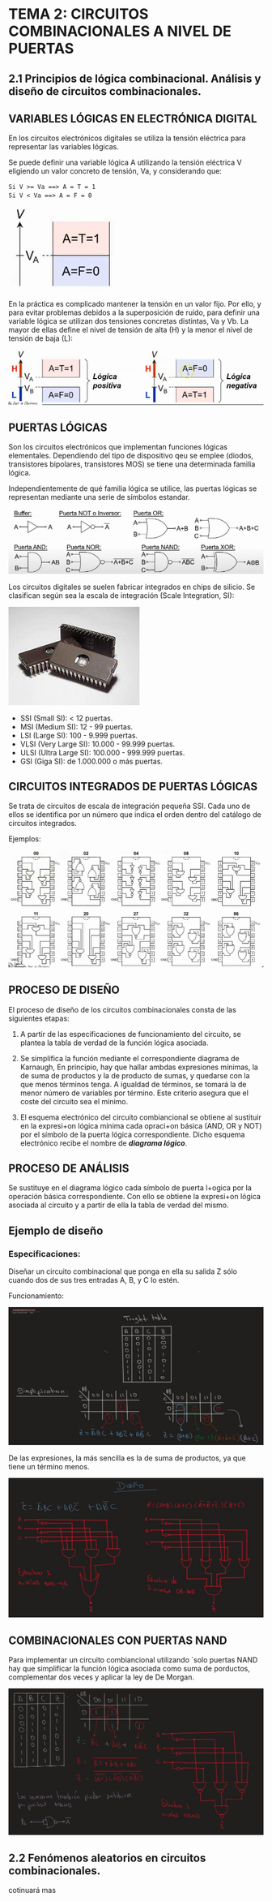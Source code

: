 
# TEMA 2: CIRCUITOS COMBINACIONALES A NIVEL DE PUERTAS

## 2.1 Principios de lógica combinacional. Análisis y diseño de circuitos combinacionales.

## VARIABLES LÓGICAS EN ELECTRÓNICA DIGITAL

En los circuitos electrónicos digitales se utiliza la tensión eléctrica para representar las variables lógicas.

Se puede definir una variable lógica A utilizando la tensión eléctrica V eligiendo un valor concreto de tensión, Va, y considerando que:

```txt
Si V >= Va ==> A = T = 1
Si V < Va ==> A = F = 0
```
![ima](./images/i1.jpg)


En la práctica es complicado mantener la tensión en un valor fijo. Por ello, y para evitar problemas debidos a la superposición de ruido, para definir una variable lógica se utilizan dos tensiones concretas distintas, Va y Vb. La mayor de ellas define el nivel de tensión de alta (H) y la menor el nivel de tensión de baja (L):

![ima2](./images/i2.jpg)


## PUERTAS LÓGICAS

Son los circuitos electrónicos que implementan funciones lógicas elementales. Dependiendo del tipo de dispositivo qeu se emplee (diodos, transistores bipolares, transistores MOS) se tiene una determinada familia lógica.

Independientemente de qué familia lógica se utilice, las puertas lógicas se representan mediante una serie de símbolos estandar.

![ima3](./images/i3.jpg)  

Los circuitos digitales se suelen fabricar integrados en chips de silicio. Se clasifican según sea la escala de integración (Scale Integration, SI):

![ima4](./images/i4.jpeg)  

- SSI (Small SI): < 12 puertas.
- MSI (Medium SI): 12 - 99 puertas.
- LSI (Large SI): 100 - 9.999 puertas.
- VLSI (Very Large SI): 10.000 - 99.999 puertas.
- ULSI (Ultra Large SI): 100.000 - 999.999 puertas.
- GSI (Giga SI): de 1.000.000 o más puertas.

## CIRCUITOS INTEGRADOS DE PUERTAS LÓGICAS

Se trata de circuitos de escala de integración pequeña SSI. Cada uno de ellos se identifica por un número que indica el orden dentro del catálogo de circuitos integrados.

Ejemplos:

![ima5](./images/i5.jpg)  


## PROCESO DE DISEÑO 

El proceso de diseño de los circuitos combinacionales consta de las siguientes etapas:

1. A partir de las especificaciones de funcionamiento del circuito, se plantea la tabla de verdad de la función lógica asociada.

2. Se simplifica la función mediante el correspondiente diagrama de Karnaugh, En principio, hay que hallar ambdas expresiones mínimas, la de suma de productos y la de producto de sumas, y quedarse con la que menos términos tenga. A igualdad de términos, se tomará la de menor número de variables por término. Este criterio asegura que el coste del circuito sea el mínimo.

3. El esquema electrónico del circuito combiancional se obtiene al sustituir en la expresi+on lógica mínima cada opraci+on básica (AND, OR y NOT) por el símbolo de la puerta lógica correspondiente. Dicho esquema electrónico recibe el nombre de ***diagrama lógico***.


## PROCESO DE ANÁLISIS

Se sustituye en el diagrama lógico cada símbolo de puerta l+ogica por la operación básica correspondiente. Con ello se obtiene la expresi+on lógica asociada al circuito y a partir de ella la tabla de verdad del mismo.

## Ejemplo de diseño

### Especificaciones:
Diseñar un circuito combinacional que ponga en ella su salida Z sólo cuando dos de sus tres entradas A, B, y C lo estén.

Funcionamiento:

![ima5](./images/i6.jpg)  

De las expresiones, la más sencilla es la de suma de productos, ya que tiene un término menos.

![ima5](./images/i7.jpg)  

## COMBINACIONALES CON PUERTAS NAND

Para implementar un circuito combiancional utilizando ´solo puertas  NAND hay que simplificar la función lógica asociada como suma de porductos, complementar dos veces y aplicar la ley de De Morgan.

![ima5](./images/i8.jpg)  

## 2.2 Fenómenos aleatorios en circuitos combinacionales.

cotinuará 
mas